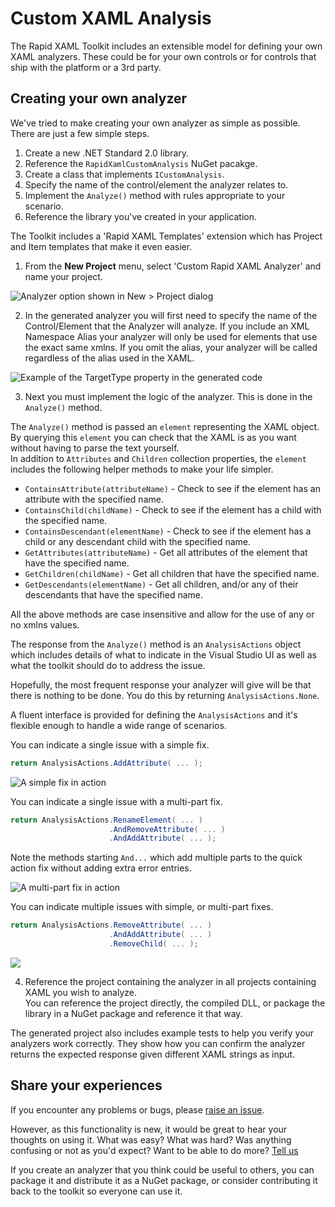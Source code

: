 # Custom XAML Analysis

The Rapid XAML Toolkit includes an extensible model for defining your own XAML analyzers. These could be for your own controls or for controls that ship with the platform or a 3rd party.

## Creating your own analyzer

We've tried to make creating your own analyzer as simple as possible.  
There are just a few simple steps.

1. Create a new .NET Standard 2.0 library.
1. Reference the `RapidXamlCustomAnalysis` NuGet pacakge.
1. Create a class that implements `ICustomAnalysis`.
1. Specify the name of the control/element the analyzer relates to.
1. Implement the `Analyze()` method with rules appropriate to your scenario.
1. Reference the library you've created in your application.

The Toolkit includes a 'Rapid XAML Templates' extension which has Project and Item templates that make it even easier.

1. From the **New Project** menu, select 'Custom Rapid XAML Analyzer' and name your project.

![Analyzer option shown in New > Project dialog](#)

2. In the generated analyzer you will first need to specify the name of the Control/Element that the Analyzer will analyze. If you include an XML Namespace Alias your analyzer will only be used for elements that use the exact same xmlns. If you omit the alias, your analyzer will be called regardless of the alias used in the XAML.

![Example of the TargetType property in the generated code](#)

3. Next you must implement the logic of the analyzer. This is done in the `Analyze()` method.

The `Analyze()` method is passed an `element` representing the XAML object. By querying this `element` you can check that the XAML is as you want without having to parse the text yourself.  
In addition to `Attributes` and `Children` collection properties, the `element` includes the following helper methods to make your life simpler.

- `ContainsAttribute(attributeName)` - Check to see if the element has an attribute with the specified name.
- `ContainsChild(childName)` - Check to see if the element has a child with the specified name.
- `ContainsDescendant(elementName)` - Check to see if the element has a child or any descendant child with the specified name.
- `GetAttributes(attributeName)` - Get all attributes of the element that have the specified name.
- `GetChildren(childName)` - Get all children that have the specified name.
- `GetDescendants(elementName)` - Get all children, and/or any of their descendants that have the specified name.

All the above methods are case insensitive and allow for the use of any or no xmlns values.

The response from the `Analyze()` method is an `AnalysisActions` object which includes details of what to indicate in the Visual Studio UI as well as what the toolkit should do to address the issue.

Hopefully, the most frequent response your analyzer will give will be that there is nothing to be done. You do this by returning `AnalysisActions.None`.

A fluent interface is provided for defining the `AnalysisActions` and it's flexible enough to handle a wide range of scenarios.

You can indicate a single issue with a simple fix.

```cs
return AnalysisActions.AddAttribute( ... );
```

![A simple fix in action](#)

You can indicate a single issue with a multi-part fix.

```cs
return AnalysisActions.RenameElement( ... )
                      .AndRemoveAttribute( ... )
                      .AndAddAttribute( ... );
```

Note the methods starting `And...` which add multiple parts to the quick action fix without adding extra error entries.

![A multi-part fix in action](#)

You can indicate multiple issues with simple, or multi-part fixes.

```cs
return AnalysisActions.RemoveAttribute( ... )
                      .AndAddAttribute( ... )
                      .RemoveChild( ... );
```

![](#)

4. Reference the project containing the analyzer in all projects containing XAML you wish to analyze.  
You can reference the project directly, the compiled DLL, or package the library in a NuGet package and reference it that way.

The generated project also includes example tests to help you verify your analyzers work correctly. They show how you can confirm the analyzer returns the expected response given different XAML strings as input.

## Share your experiences

If you encounter any problems or bugs, please [raise an issue](https://github.com/mrlacey/Rapid-XAML-Toolkit/issues/new/choose).

However, as this functionality is new, it would be great to hear your thoughts on using it. What was easy? What was hard? Was anything confusing or not as you'd expect? Want to be able to do more? [Tell us](https://github.com/mrlacey/Rapid-XAML-Toolkit/issues/new/choose)

If you create an analyzer that you think could be useful to others, you can package it and distribute it as a NuGet package, or consider contributing it back to the toolkit so everyone can use it.
